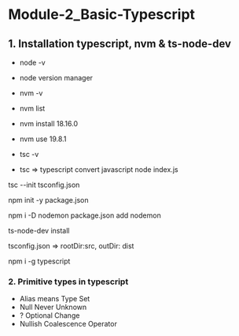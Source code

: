 # Module-2_Basic-Typescript

## 1. Installation typescript, nvm & ts-node-dev

- node -v
- node version manager
- nvm -v
- nvm list
- nvm install 18.16.0
- nvm use 19.8.1
- tsc -v



- tsc => typescript convert javascript
node index.js


tsc --init
tsconfig.json

npm init -y
package.json

npm i -D nodemon
package.json add nodemon

ts-node-dev install

tsconfig.json => rootDir:src, outDir: dist

npm i -g typescript



### 2. Primitive types in typescript



- Alias means Type Set
- Null Never Unknown
- ? Optional Change
- Nullish Coalescence Operator
